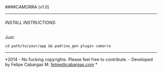 ####CAMORRA (v1.0)
***

###### INSTALL INSTRUCTIONS:

Just:

`cd path/to/your/app && padrino_gen plugin camorra`

***

*2014 - No fucking copyrights. Please feel free to contribute. - Developed by Felipe Cabargas M. <felipe@cabargas.com> *
